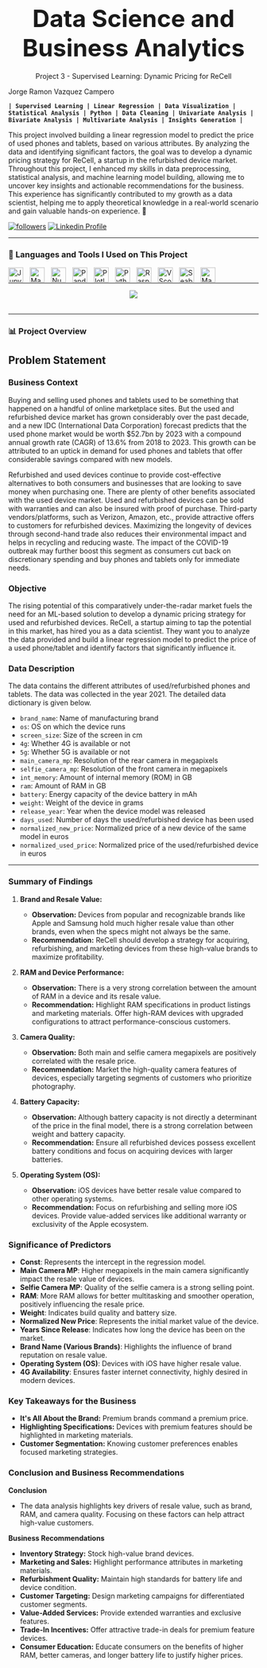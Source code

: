 <h1><center><font size=10>Data Science and Business Analytics</center></font></h1>
<center>Project 3 - Supervised Learning: Dynamic Pricing for ReCell</center></h1><p
<center>Jorge Ramon Vazquez Campero</center></h1>

**`| Supervised Learning | Linear Regression | Data Visualization | Statistical Analysis | Python | Data Cleaning | Univariate Analysis | Bivariate Analysis | Multivariate Analysis | Insights Generation |`**

This project involved building a linear regression model to predict the price of used phones and tablets, based on various attributes. By analyzing the data and identifying significant factors, the goal was to develop a dynamic pricing strategy for ReCell, a startup in the refurbished device market. Throughout this project, I enhanced my skills in data preprocessing, statistical analysis, and machine learning model building, allowing me to uncover key insights and actionable recommendations for the business. This experience has significantly contributed to my growth as a data scientist, helping me to apply theoretical knowledge in a real-world scenario and gain valuable hands-on experience. 🚀

<p align="left"> 
  <a href="https://github.com/RayVazcari?tab=followers">
    <img alt="followers" title="Follow me on Github" src="https://custom-icon-badges.demolab.com/github/followers/RayVazcari?color=236ad3&labelColor=1155ba&style=for-the-badge&logo=person-add&label=Follow me on Github &logoColor=white"/></a>
  <a href="https://www.linkedin.com/in/rayvazcari/">
    <img alt="Linkedin Profile" title="Linkedin Profile" src="https://custom-icon-badges.demolab.com/badge/-Linkedin%20Profile-blue?style=for-the-badge&logoColor=white&logo=linkedin"/></a>
</p>

---

### 🧰 Languages and Tools I Used on This Project
<img align="left" alt="Jupyter" width="30px" style="padding-right:10px;" src="https://cdn.jsdelivr.net/gh/devicons/devicon@latest/icons/jupyter/jupyter-original-wordmark.svg" />
<img align="left" alt="Maplotlib" width="30px" style="padding-right:10px;" src="https://cdn.jsdelivr.net/gh/devicons/devicon@latest/icons/matplotlib/matplotlib-original.svg" />
<img align="left" alt="Numpy" width="30px" style="padding-right:10px;" src="https://cdn.jsdelivr.net/gh/devicons/devicon@latest/icons/numpy/numpy-original.svg" />
<img align="left" alt="Pandas" width="30px" style="padding-right:10px;" src="https://cdn.jsdelivr.net/gh/devicons/devicon@latest/icons/pandas/pandas-original.svg" />
<img align="left" alt="Plotly" width="30px" style="padding-right:10px;" src="https://cdn.jsdelivr.net/gh/devicons/devicon@latest/icons/plotly/plotly-original.svg" />
<img align="left" alt="Python" width="30px" style="padding-right:10px;"  src="https://cdn.jsdelivr.net/gh/devicons/devicon@latest/icons/python/python-original.svg" />
<img align="left" alt="Raspberry Pi" width="30px" style="padding-right:10px;"  src="https://cdn.jsdelivr.net/gh/devicons/devicon@latest/icons/raspberrypi/raspberrypi-original.svg" />
<img align="left" alt="VScode" width="30px" style="padding-right:10px;"  src="https://cdn.jsdelivr.net/gh/devicons/devicon@latest/icons/vscode/vscode-original.svg" />
<img align="left" alt="Seaborn" width="30px" style="padding-right:10px;" src="https://seaborn.pydata.org/_images/logo-mark-lightbg.svg"  /> 
<img align="left" alt="Maplotlib" width="30px" style="padding-right:10px;"  src="https://cdn.jsdelivr.net/gh/devicons/devicon@latest/icons/pytorch/pytorch-original.svg" />

<br />


---

<center><img src="https://mobilerecell.com/wp-content/uploads/2024/01/mobile-recell-secondary-interim-footer.png"></center>

<br />

---

### 📊 Project Overview

## Problem Statement

### Business Context

Buying and selling used phones and tablets used to be something that happened on a handful of online marketplace sites. But the used and refurbished device market has grown considerably over the past decade, and a new IDC (International Data Corporation) forecast predicts that the used phone market would be worth $52.7bn by 2023 with a compound annual growth rate (CAGR) of 13.6% from 2018 to 2023. This growth can be attributed to an uptick in demand for used phones and tablets that offer considerable savings compared with new models.

Refurbished and used devices continue to provide cost-effective alternatives to both consumers and businesses that are looking to save money when purchasing one. There are plenty of other benefits associated with the used device market. Used and refurbished devices can be sold with warranties and can also be insured with proof of purchase. Third-party vendors/platforms, such as Verizon, Amazon, etc., provide attractive offers to customers for refurbished devices. Maximizing the longevity of devices through second-hand trade also reduces their environmental impact and helps in recycling and reducing waste. The impact of the COVID-19 outbreak may further boost this segment as consumers cut back on discretionary spending and buy phones and tablets only for immediate needs.

### Objective
The rising potential of this comparatively under-the-radar market fuels the need for an ML-based solution to develop a dynamic pricing strategy for used and refurbished devices. ReCell, a startup aiming to tap the potential in this market, has hired you as a data scientist. They want you to analyze the data provided and build a linear regression model to predict the price of a used phone/tablet and identify factors that significantly influence it.

### Data Description
The data contains the different attributes of used/refurbished phones and tablets. The data was collected in the year 2021. The detailed data dictionary is given below.

- `brand_name`: Name of manufacturing brand
- `os`: OS on which the device runs
- `screen_size`: Size of the screen in cm
- `4g`: Whether 4G is available or not
- `5g`: Whether 5G is available or not
- `main_camera_mp`: Resolution of the rear camera in megapixels
- `selfie_camera_mp`: Resolution of the front camera in megapixels
- `int_memory`: Amount of internal memory (ROM) in GB
- `ram`: Amount of RAM in GB
- `battery`: Energy capacity of the device battery in mAh
- `weight`: Weight of the device in grams
- `release_year`: Year when the device model was released
- `days_used`: Number of days the used/refurbished device has been used
- `normalized_new_price`: Normalized price of a new device of the same model in euros
- `normalized_used_price`: Normalized price of the used/refurbished device in euros

---

### Summary of Findings

1. **Brand and Resale Value:**
   - **Observation:** Devices from popular and recognizable brands like Apple and Samsung hold much higher resale value than other brands, even when the specs might not always be the same.
   - **Recommendation:** ReCell should develop a strategy for acquiring, refurbishing, and marketing devices from these high-value brands to maximize profitability.

2. **RAM and Device Performance:**
   - **Observation:** There is a very strong correlation between the amount of RAM in a device and its resale value.
   - **Recommendation:** Highlight RAM specifications in product listings and marketing materials. Offer high-RAM devices with upgraded configurations to attract performance-conscious customers.

3. **Camera Quality:**
   - **Observation:** Both main and selfie camera megapixels are positively correlated with the resale price.
   - **Recommendation:** Market the high-quality camera features of devices, especially targeting segments of customers who prioritize photography.

4. **Battery Capacity:**
   - **Observation:** Although battery capacity is not directly a determinant of the price in the final model, there is a strong correlation between weight and battery capacity.
   - **Recommendation:** Ensure all refurbished devices possess excellent battery conditions and focus on acquiring devices with larger batteries.

5. **Operating System (OS):**
   - **Observation:** iOS devices have better resale value compared to other operating systems.
   - **Recommendation:** Focus on refurbishing and selling more iOS devices. Provide value-added services like additional warranty or exclusivity of the Apple ecosystem.

### Significance of Predictors
- **Const**: Represents the intercept in the regression model.
- **Main Camera MP**: Higher megapixels in the main camera significantly impact the resale value of devices.
- **Selfie Camera MP**: Quality of the selfie camera is a strong selling point.
- **RAM**: More RAM allows for better multitasking and smoother operation, positively influencing the resale price.
- **Weight**: Indicates build quality and battery size.
- **Normalized New Price**: Represents the initial market value of the device.
- **Years Since Release**: Indicates how long the device has been on the market.
- **Brand Name (Various Brands)**: Highlights the influence of brand reputation on resale value.
- **Operating System (OS)**: Devices with iOS have higher resale value.
- **4G Availability**: Ensures faster internet connectivity, highly desired in modern devices.

### Key Takeaways for the Business
- **It's All About the Brand:** Premium brands command a premium price.
- **Highlighting Specifications:** Devices with premium features should be highlighted in marketing materials.
- **Customer Segmentation:** Knowing customer preferences enables focused marketing strategies.

### Conclusion and Business Recommendations
**Conclusion**
- The data analysis highlights key drivers of resale value, such as brand, RAM, and camera quality. Focusing on these factors can help attract high-value customers.

**Business Recommendations**
- **Inventory Strategy:** Stock high-value brand devices.
- **Marketing and Sales:** Highlight performance attributes in marketing materials.
- **Refurbishment Quality:** Maintain high standards for battery life and device condition.
- **Customer Targeting:** Design marketing campaigns for differentiated customer segments.
- **Value-Added Services:** Provide extended warranties and exclusive features.
- **Trade-In Incentives:** Offer attractive trade-in deals for premium feature devices.
- **Consumer Education:** Educate consumers on the benefits of higher RAM, better cameras, and longer battery life to justify higher prices.
